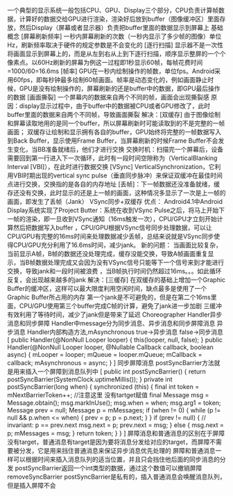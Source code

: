 一个典型的显示系统一般包括CPU、GPU、Display三个部分，CPU负责计算帧数据，计算好的数据交给GPU进行渲染，渲染好后放到buffer（图像缓冲区）里面存放，然后Display（屏幕或者显示器）负责把buffer里面的数据显示到屏幕上
基础概念
    [屏幕刷新频率] 一秒内屏幕刷新的次数（一秒内显示了多少帧的图像）单位Hz，刷新频率取决于硬件的规定参数是不会变化的
    [逐行扫描] 显示器不是一次性将画面显示到屏幕上的，而是从左到右从上到下逐行扫描，顺序显示整屏的一个个像素点。以60Hz刷新的屏幕为例这一过程即1秒显示60帧，每帧花费时间=1000/60=16.6ms
    [帧率] GPU在一秒内绘制操作的帧数，单位fps。Android采用60fps，即每秒钟最多绘制60帧画面。帧率是动态变化的，例如画面静止时候，GPU是没有绘制操作的，屏幕刷新的还是buffer中的数据，即GPU最后操作的数据
    [画面撕裂] 一个屏幕内的数据来自两个不同的帧，画面会出现撕裂感
        原因：display显示过程中，由于buffer中的数据被CPU或者GPU修改了，此时buffer里面的数据来自两个不同帧，导致画面撕裂
        解决：[双缓存]
            由于图像绘制和屏幕读取地用的是同一个buffer，所以屏幕刷新时可能读取到的不是完整的一帧画面；
            双缓存让绘制和显示拥有各自的buffer，GPU始终将完整的一帧数据写入到Back Buffer，显示使用Frame Buffer，当屏幕刷新的时候Frame Buffer不会发生变化，当BB准备就绪后，他们才进行交换
            交换时机：扫描完一个屏幕后，设备需要回到第一行进入下一次循环，此时有一段时间空隙称为（VerticalBlanking Interval [VBI]），在此时进行数据交换
    [VSync] VerticalSynchronization，它利用VBI时期出现的vertical sync pulse（垂直同步脉冲）来保证双缓冲在最佳时间点进行交换，交换指的是各自的内存地址
    [丢帧]：下一帧数据还没准备就绪，缓存还没有交换，此时显示的还是上一帧的画面，这种情况多显示了一次是上一帧的画面，即发生了丢帧（Jank）
VSync同步+双缓存
    优点：
    Android4.1中Android Display系统实现了Project Butter：系统在收到VSync Pulse之后，将马上开始下一帧的渲染，即一旦收到VSync通知（16ms触发一次），CPU/GPU才立刻开始计算然后把数据写入buffer
    ，CPU/GPU根据VSync信号同步处理数据，可以让CPU/GPU有完整的16ms时间来处理数据减少丢帧，总结来说就是VSync同步使得CPU/GPU充分利用了16.6ms时间，减少jank。
    新的问题：
    当画面比较复杂，当前显示A帧，B帧的数据还没处理完成，缓存没能交换，导致A帧画面重复显示，当B帧数据处理完成又会因为没有VSync信号只能等下一个信号来到才能进行交换，导致jank和一段时间被浪费
    ，当B帧执行时间仍然超过16ms。。。如此循环反复，会出现越来越多的jank
    解决：[三缓存]
        在双缓存的基础上增加一个Graphic Buffer的缓冲区，这样可以最大限度利用空闲时间，缺点最多是使用了一个Graphic Buffer所占用的内存
        第一个jank是不可避免的，但是在第二个16ms里面，CPU/GPU使用第三个buffer完成C帧的计算，避免了jank进一步加剧
        三缓冲有效利用了等待时间，减少了jank但是带来了延迟
Choreographer
Handler异步消息和同步屏障
    Handler中message分为同步消息、异步消息和同步屏障消息
    异步消息
        Handler内部构造方法,mAsynchronous true->异步消息 false->同步消息
        [
        public Handler(@NonNull Looper looper) {
            this(looper, null, false);
        }
        public Handler(@NonNull Looper looper, @Nullable Callback callback, boolean async) {
            mLooper = looper;
            mQueue = looper.mQueue;
            mCallback = callback;
            mAsynchronous = async;
        }
        ]
    同步屏障消息 postSyncBarrier方法就是用来插入一个屏障到消息队列中
        [
        public int postSyncBarrier() {
            return postSyncBarrier(SystemClock.uptimeMillis());
        }
        private int postSyncBarrier(long when) {
            synchronized (this) {
                final int token = mNextBarrierToken++;
                //注意这里 没有tartget赋值
                final Message msg = Message.obtain();
                msg.markInUse();
                msg.when = when;
                msg.arg1 = token;
                Message prev = null;
                Message p = mMessages;
                if (when != 0) {
                    while (p != null && p.when <= when) {
                        prev = p;
                        p = p.next;
                    }
                }
                if (prev != null) { // invariant: p == prev.next
                    msg.next = p;
                    prev.next = msg;
                } else {
                    msg.next = p;
                    mMessages = msg;
                }
                return token;
            }
        }
        ]
        屏障消息和普通消息的区别在于屏障没有target，普通消息有target是因为要将消息分发给对应的target，而屏障不需要被分发，它是用来挡住普通消息来保证异步消息优先处理的
        屏障和普通消息一样可以根据时间来插入消息队列的适当位置，并且只会挡住他后面的同步消息的分发
        postSyncBarrier返回一个int类型的数据，通过这个数值可以撤销屏障removeSyncBarrier
        postSyncBarrier是私有的，插入普通消息会唤醒消息队列，但是插入屏障不会

